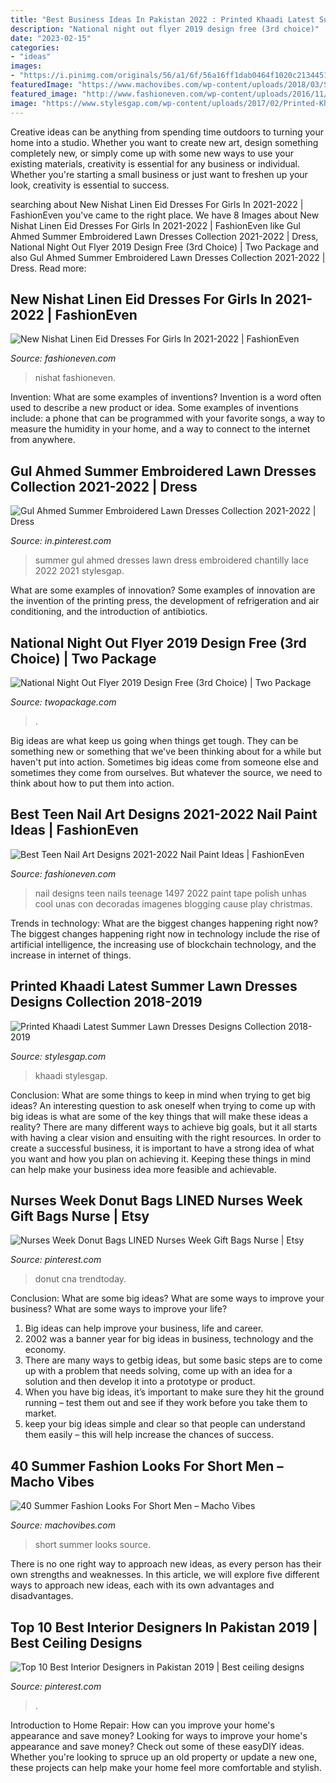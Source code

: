 ```yaml
---
title: "Best Business Ideas In Pakistan 2022 : Printed Khaadi Latest Summer Lawn Dresses Designs Collection 2018-2019"
description: "National night out flyer 2019 design free (3rd choice)"
date: "2023-02-15"
categories:
- "ideas"
images:
- "https://i.pinimg.com/originals/56/a1/6f/56a16ff1dab0464f1020c2134451258c.png"
featuredImage: "https://www.machovibes.com/wp-content/uploads/2018/03/Summer-Fashion-Looks-for-Short-Men-38.jpg"
featured_image: "http://www.fashioneven.com/wp-content/uploads/2016/11/beautiful-teen-nail-art-designs-23.jpg"
image: "https://www.stylesgap.com/wp-content/uploads/2017/02/Printed-Khaadi-Latest-Summer-Lawn-Dresses-Designs-Collection-2018-2019-11-768x1152.jpg"
---
```



Creative ideas can be anything from spending time outdoors to turning your home into a studio. Whether you want to create new art, design something completely new, or simply come up with some new ways to use your existing materials, creativity is essential for any business or individual. Whether you're starting a small business or just want to freshen up your look, creativity is essential to success.

	

		
searching about New Nishat Linen Eid Dresses For Girls In 2021-2022 | FashionEven you've came to the right place. We have 8 Images about New Nishat Linen Eid Dresses For Girls In 2021-2022 | FashionEven like Gul Ahmed Summer Embroidered Lawn Dresses Collection 2021-2022 | Dress, National Night Out Flyer 2019 Design Free (3rd Choice) | Two Package and also Gul Ahmed Summer Embroidered Lawn Dresses Collection 2021-2022 | Dress. Read more:
		
    
## New Nishat Linen Eid Dresses For Girls In 2021-2022 | FashionEven

<img loading=lazy src="http://www.fashioneven.com/wp-content/uploads/2017/03/Nishat-linen-eid-dresses-for-girls-23-460x1024.jpg" onerror="this.onerror=null;this.src='https://tse2.mm.bing.net/th?id=OIP.13LqRCF6irIPZZjaP_BOXQAAAA&amp;pid=15.1';" alt="New Nishat Linen Eid Dresses For Girls In 2021-2022 | FashionEven">

_Source: fashioneven.com_

>nishat fashioneven. 

	

Invention: What are some examples of inventions?
Invention is a word often used to describe a new product or idea. Some examples of inventions include: a phone that can be programmed with your favorite songs, a way to measure the humidity in your home, and a way to connect to the internet from anywhere.

    
## Gul Ahmed Summer Embroidered Lawn Dresses Collection 2021-2022 | Dress

<img loading=lazy src="https://i.pinimg.com/736x/5f/23/10/5f2310098ed2ea744f28aff7742b4db1.jpg" onerror="this.onerror=null;this.src='https://tse3.mm.bing.net/th?id=OIP.hASkgSHweJYFPHengvLtzQHaLH&amp;pid=15.1';" alt="Gul Ahmed Summer Embroidered Lawn Dresses Collection 2021-2022 | Dress">

_Source: in.pinterest.com_

>summer gul ahmed dresses lawn dress embroidered chantilly lace 2022 2021 stylesgap. 

	

What are some examples of innovation?
Some examples of innovation are the invention of the printing press, the development of refrigeration and air conditioning, and the introduction of antibiotics.

    
## National Night Out Flyer 2019 Design Free (3rd Choice) | Two Package

<img loading=lazy src="https://twopackage.com/wp-content/uploads/2021/07/National-Night-Out-Flyer-2019-Design-Free-3rd-Choice-768x994.jpg" onerror="this.onerror=null;this.src='https://tse4.mm.bing.net/th?id=OIP.pf0bbkgycPa5BODmpVMr7gHaJl&amp;pid=15.1';" alt="National Night Out Flyer 2019 Design Free (3rd Choice) | Two Package">

_Source: twopackage.com_

>. 

	

Big ideas are what keep us going when things get tough. They can be something new or something that we've been thinking about for a while but haven't put into action. Sometimes big ideas come from someone else and sometimes they come from ourselves. But whatever the source, we need to think about how to put them into action.

    
## Best Teen Nail Art Designs 2021-2022 Nail Paint Ideas | FashionEven

<img loading=lazy src="http://www.fashioneven.com/wp-content/uploads/2016/11/beautiful-teen-nail-art-designs-23.jpg" onerror="this.onerror=null;this.src='https://tse4.mm.bing.net/th?id=OIP.IxACbw0_PejUFx_0osgVdgHaFj&amp;pid=15.1';" alt="Best Teen Nail Art Designs 2021-2022 Nail Paint Ideas | FashionEven">

_Source: fashioneven.com_

>nail designs teen nails teenage 1497 2022 paint tape polish unhas cool unas con decoradas imagenes blogging cause play christmas. 

	

Trends in technology: What are the biggest changes happening right now?
The biggest changes happening right now in technology include the rise of artificial intelligence, the increasing use of blockchain technology, and the increase in internet of things.

    
## Printed Khaadi Latest Summer Lawn Dresses Designs Collection 2018-2019

<img loading=lazy src="https://www.stylesgap.com/wp-content/uploads/2017/02/Printed-Khaadi-Latest-Summer-Lawn-Dresses-Designs-Collection-2018-2019-11-768x1152.jpg" onerror="this.onerror=null;this.src='https://tse3.mm.bing.net/th?id=OIP.u-zfVvODPHy_2JztuUcuvAHaLH&amp;pid=15.1';" alt="Printed Khaadi Latest Summer Lawn Dresses Designs Collection 2018-2019">

_Source: stylesgap.com_

>khaadi stylesgap. 

	

Conclusion: What are some things to keep in mind when trying to get big ideas?
An interesting question to ask oneself when trying to come up with big ideas is what are some of the key things that will make these ideas a reality? There are many different ways to achieve big goals, but it all starts with having a clear vision and ensuiting with the right resources. In order to create a successful business, it is important to have a strong idea of what you want and how you plan on achieving it. Keeping these things in mind can help make your business idea more feasible and achievable.

    
## Nurses Week Donut Bags LINED Nurses Week Gift Bags Nurse | Etsy

<img loading=lazy src="https://i.pinimg.com/736x/4f/24/ab/4f24abb5485293f76d3a9ee6faa977c0.jpg" onerror="this.onerror=null;this.src='https://tse2.mm.bing.net/th?id=OIP.MVpvqx5aBPusHkS-iVPh4gHaHa&amp;pid=15.1';" alt="Nurses Week Donut Bags LINED Nurses Week Gift Bags Nurse | Etsy">

_Source: pinterest.com_

>donut cna trendtoday. 

	

Conclusion: What are some big ideas? What are some ways to improve your business? What are some ways to improve your life?
1. Big ideas can help improve your business, life and career.
2. 2002 was a banner year for big ideas in business, technology and the economy.
3. There are many ways to getbig ideas, but some basic steps are to come up with a problem that needs solving, come up with an idea for a solution and then develop it into a prototype or product.
4. When you have big ideas, it’s important to make sure they hit the ground running – test them out and see if they work before you take them to market.
5. keep your big ideas simple and clear so that people can understand them easily – this will help increase the chances of success.

    
## 40 Summer Fashion Looks For Short Men – Macho Vibes

<img loading=lazy src="https://www.machovibes.com/wp-content/uploads/2018/03/Summer-Fashion-Looks-for-Short-Men-38.jpg" onerror="this.onerror=null;this.src='https://tse1.mm.bing.net/th?id=OIP.oQXU6ARsVybqDWV52MtK2AHaOO&amp;pid=15.1';" alt="40 Summer Fashion Looks For Short Men – Macho Vibes">

_Source: machovibes.com_

>short summer looks source. 

	

There is no one right way to approach new ideas, as every person has their own strengths and weaknesses. In this article, we will explore five different ways to approach new ideas, each with its own advantages and disadvantages.

    
## Top 10 Best Interior Designers In Pakistan 2019 | Best Ceiling Designs

<img loading=lazy src="https://i.pinimg.com/originals/56/a1/6f/56a16ff1dab0464f1020c2134451258c.png" onerror="this.onerror=null;this.src='https://tse3.mm.bing.net/th?id=OIP.R107X4ePOTniADOCeDQLtgHaEy&amp;pid=15.1';" alt="Top 10 Best Interior Designers in Pakistan 2019 | Best ceiling designs">

_Source: pinterest.com_

>. 

	

Introduction to Home Repair: How can you improve your home's appearance and save money?
Looking for ways to improve your home's appearance and save money? Check out some of these easyDIY ideas. Whether you're looking to spruce up an old property or update a new one, these projects can help make your home feel more comfortable and stylish.

